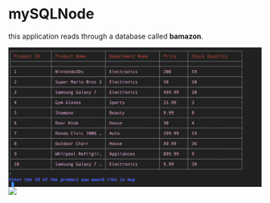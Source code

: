 # mySQLNode
this application reads through a database called **bamazon**.

<img src="/table.png" align="left" width=“100”  > 
<img src="https://github.com/favicon.ico" width=“250” height =“250”>
